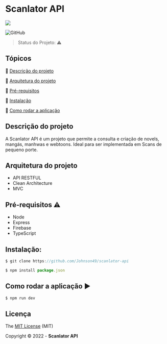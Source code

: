<h1 > Scanlator API </h1> </center>

<p lign="center">
 <img src="https://camo.githubusercontent.com/e408df6d87efd76aa1954efeb0ca147fa1643154b596d97b5c4f138603560c74/687474703a2f2f696d672e736869656c64732e696f2f7374617469632f76313f6c6162656c3d535441545553266d6573736167653d454d253230444553454e564f4c56494d454e544f26636f6c6f723d524544267374796c653d666f722d7468652d6261646765"/>
</p>

![GitHub](https://img.shields.io/github/license/Johnson49/scanlator-api)


> Status do Projeto: :warning:

## Tópicos 

:small_blue_diamond: [Descrição do projeto](#descrição-do-projeto)

:small_blue_diamond: [ Arquitetura do projeto](#arquitetura-do-projeto)

:small_blue_diamond: [Pré-requisitos](#pré-requisitos)

:small_blue_diamond: [Instalação](#instalação)

:small_blue_diamond: [Como rodar a aplicação](#como-rodar-a-aplicação)

## Descrição do projeto
A Scanlator API é um projeto que permite a consulta e criação de novels, mangás, manhwas e webtoons. Ideal para ser implementada em Scans de pequeno porte.



## Arquitetura do projeto

* API RESTFUL
* Clean Architecture 
* MVC


## Pré-requisitos :warning:

* Node
* Express
* Firebase
* TypeScript


## Instalação: 

```javascript
$ git clone https://github.com/Johnson49/scanlator-api

$ npm install package.json
```  

## Como rodar a aplicação :arrow_forward:
```javascript
$ npm run dev
```



## Licença

The [MIT License]() (MIT)

Copyright :copyright: 2022 - **Scanlator API**
